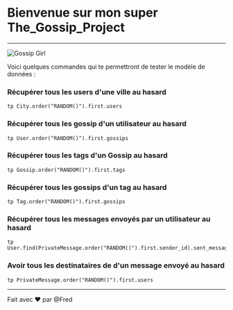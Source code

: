 # Bienvenue sur mon super The_Gossip_Project
------

![Gossip Girl](https://upload.wikimedia.org/wikipedia/commons/8/8c/Gossip_Girl_title_card.jpg)

Voici quelques commandes qui te permettront de tester le modèle de données :

### Récupérer tous les users d'une ville au hasard
```
tp City.order("RANDOM()").first.users
```

### Récupérer tous les gossip d'un utilisateur au hasard
```
tp User.order("RANDOM()").first.gossips
```

### Récupérer tous les tags d'un Gossip au hasard
```
tp Gossip.order("RANDOM()").first.tags
```

### Récupérer tous les gossips d'un tag au hasard
```
tp Tag.order("RANDOM()").first.gossips
```

### Récupérer tous les messages envoyés par un utilisateur au hasard
```
tp User.find(PrivateMessage.order("RANDOM()").first.sender_id).sent_messages
```

### Avoir tous les destinataires de d'un message envoyé au hasard
```
tp PrivateMessage.order("RANDOM()").first.users
```
------
Fait avec :hearts: par @Fred
